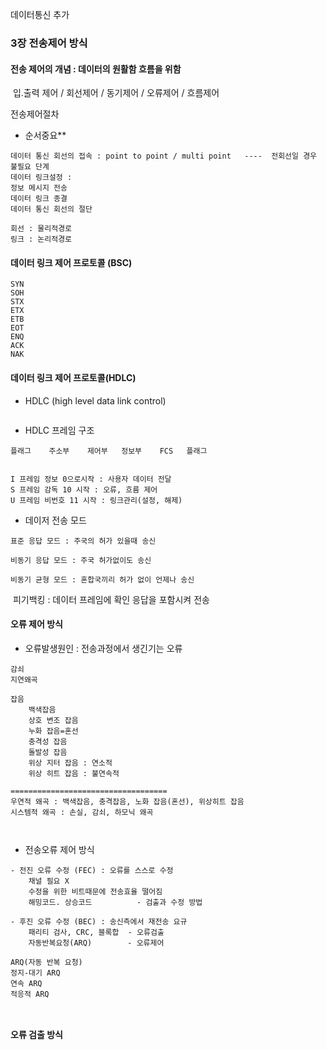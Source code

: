 데이터통신 추가



### 3장 전송제어 방식

#### 전송 제어의 개념 : 데이터의 원활함 흐름을 위함

​	입.출력 제어 / 회선제어 / 동기제어 / 오류제어 / 흐름제어 



전송제어절차

- 순서중요**

```
데이터 통신 회선의 접속 : point to point / multi point   ----  전회선일 경우 불필요 단계
데이터 링크설정 : 
정보 메시지 전송
데이터 링크 종결
데이터 통신 회선의 절단

회선 : 물리적경로
링크 : 논리적경로
```



#### 데이터 링크 제어 프로토콜 (BSC)

```
SYN
SOH
STX
ETX
ETB
EOT
ENQ
ACK
NAK
```



#### 데이터 링크 제어 프로토콜(HDLC)

- HDLC (high level data link control)

```

```

- HDLC 프레임 구조

```
플래그    주소부    제어부   정보부    FCS   플래그


I 프레임 정보 0으로시작 : 사용자 데이터 전달
S 프레임 감독 10 시작 : 오류, 흐름 제어
U 프레임 비번호 11 시작 : 링크관리(설정, 해제)
```



- 데이저 전송 모드

```
표준 응답 모드 : 주국의 허가 있을때 송신

비동기 응답 모드 : 주국 허가없이도 송신

비동기 균형 모드 : 혼합국끼리 허가 없이 언제나 송신
```

​	피기백킹 : 데이터 프레임에 확인 응답을 포함시켜 전송



#### 오류 제어 방식

- 오류발생원인 : 전송과정에서 생긴기는 오류

```
감쇠
지연왜곡

잡음
	백색잡음
	상호 변조 잡음
	누화 잡음=혼선
	충격성 잡음
	돌발성 잡음
	위상 지터 잡음 : 연소적
	위상 히트 잡음 : 불연속적
	
===================================
우연적 왜곡 : 백색잡음, 충격잡음, 노화 잡음(혼선), 위상히트 잡음
시스템적 왜곡 : 손실, 감쇠, 하모닉 왜곡
	
	
```

- 전송오류 제어 방식

```
- 전진 오류 수정 (FEC) : 오류를 스스로 수정
	채널 필요 X
	수정을 위한 비트때문에 전송효율 떨어짐
	해밍코드. 상승코드 			- 검출과 수정 방법

- 후진 오류 수정 (BEC) : 송신측에서 재전송 요규
	패리티 검사, CRC, 블록합  - 오류검출
	자동반복요청(ARQ)        - 오류제어
	
ARQ(자동 반복 요청)
정지-대기 ARQ
연속 ARQ
적응적 ARQ

	
```



#### 오류 검출 방식

